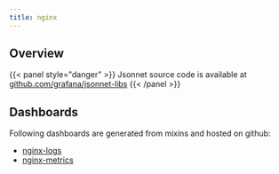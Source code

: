 ```yaml
---
title: nginx
---
```


## Overview



{{< panel style="danger" >}}
Jsonnet source code is available at [github.com/grafana/jsonnet-libs](https://github.com/grafana/jsonnet-libs/tree/master/nginx-mixin)
{{< /panel >}}

## Dashboards
Following dashboards are generated from mixins and hosted on github:


- [nginx-logs](https://github.com/monitoring-mixins/website/blob/master/assets/nginx/dashboards/nginx-logs.json)
- [nginx-metrics](https://github.com/monitoring-mixins/website/blob/master/assets/nginx/dashboards/nginx-metrics.json)
